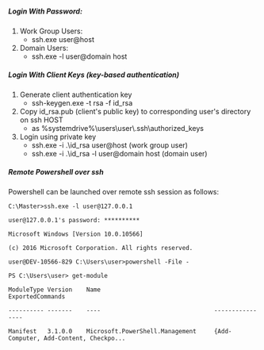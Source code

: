 
##### Login With Password:
1. Work Group Users:
     * ssh.exe user@host
2. Domain Users:
     * ssh.exe -l user@domain host

##### Login With Client Keys (key-based authentication)
1. Generate client authentication key
     * ssh-keygen.exe -t rsa -f id_rsa
2. Copy id_rsa.pub (client's public key) to corresponding user's directory on ssh HOST
     * as %systemdrive%\users\user\\.ssh\authorized_keys
3. Login using private key
     * ssh.exe -i .\id_rsa user@host (work group user)
     * ssh.exe -i .\id_rsa -l user@domain host (domain user)

##### Remote Powershell over ssh
Powershell can be launched over remote ssh session as follows:

`C:\Master>ssh.exe -l user@127.0.0.1`

`user@127.0.0.1's password: **********`

`Microsoft Windows [Version 10.0.10566]`

`(c) 2016 Microsoft Corporation. All rights reserved.`

`user@DEV-10566-829 C:\Users\user>powershell -File -`


`PS C:\Users\user> get-module`

`ModuleType Version    Name                                ExportedCommands`

`---------- -------    ----                                ----------------`

`Manifest   3.1.0.0    Microsoft.PowerShell.Management     {Add-Computer, Add-Content, Checkpo...`